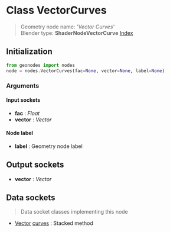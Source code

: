 
# Class VectorCurves

> Geometry node name: _'Vector Curves'_<br>Blender type:  **ShaderNodeVectorCurve**
[Index](/docs/index.md)

## Initialization


```python
from geonodes import nodes
node = nodes.VectorCurves(fac=None, vector=None, label=None)
```


### Arguments


#### Input sockets



- **fac** : _Float_
- **vector** : _Vector_



#### Node label



- **label** : Geometry node label



## Output sockets



- **vector** : _Vector_



## Data sockets

> Data socket classes implementing this node


- [Vector](../sockets/Vector.md) [curves](../sockets/Vector.md#curves) : Stacked method


